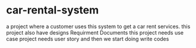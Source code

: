 # car-rental-system
a project where a customer uses this system to get a car rent services.
this project also have designs Requirment Documents
this project needs use case 
project needs user story
and then we start doing write codes